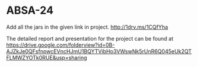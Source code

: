 # ABSA-24
Add all the jars in the given link in project.
http://1drv.ms/1CQfYha

The detailed report and presentation for the project can be found at
https://drive.google.com/folderview?id=0B-AJZkJe0QFsfnpwcEVncHJmU1BQYTVibHo3VWswNk5rUnR6Q045eUk2QTFLMWZYOTk0RUE&usp=sharing
